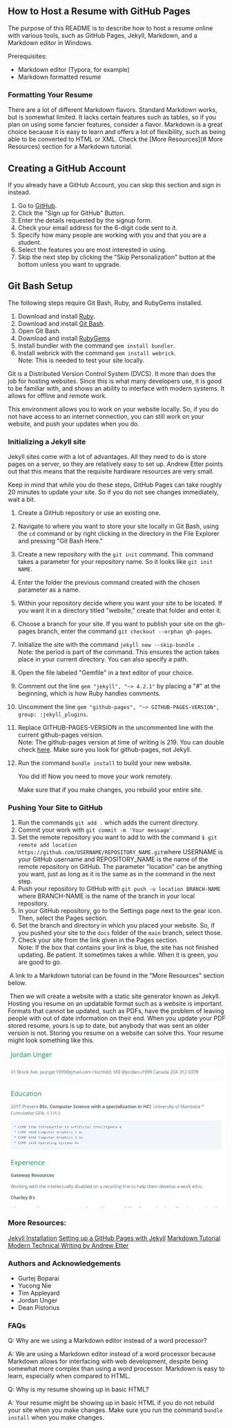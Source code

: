 ## How to Host a Resume with GitHub Pages

The purpose of this README is to describe how to host a resume online with various tools, such as GitHub Pages, Jekyll, Markdown, and a Markdown editor in Windows.

Prerequisites:

* Markdown editor (Typora, for example)
* Markdown formatted resume

### Formatting Your Resume

There are a lot of different Markdown flavors. Standard Markdown works, but is somewhat limited. It lacks certain features such as tables, so if you plan on using some fancier features, consider a flavor. Markdown is a great choice because it is easy to learn and offers a lot of flexibility, such as being able to be converted to HTML or XML. Check the [More Resources](# More Resources) section for a Markdown tutorial.

## Creating a GitHub Account

If you already have a GitHub Account, you can skip this section and sign in instead.

1. Go to [GitHub](https://github.com/).
2. Click the "Sign up for GitHub" Button.
3. Enter the details requested by the signup form.
4. Check your email address for the 6-digit code sent to it.
5. Specify how many people are working with you and that you are a student.
6. Select the features you are most interested in using.
7. Skip the next step by clicking the "Skip Personalization" button at the bottom unless you want to upgrade.

## Git Bash Setup

The following steps require Git Bash, Ruby, and RubyGems installed.

1. Download and install [Ruby](https://www.ruby-lang.org/en/downloads/).
2. Download and install [Git Bash](https://git-scm.com/downloads).
3. Open Git Bash.
4. Download and install [RubyGems](https://rubygems.org/pages/download#formats)
5. Install bundler with the command `gem install bundler`.
6. Install webrick with the command `gem install webrick`.<br>Note: This is needed to test your site locally.

Git is a Distributed Version Control System (DVCS). It more than does the job for hosting websites. Since this is what many developers use, it is good to be familiar with, and shows an ability to interface with modern systems. It allows for offline and remote work.

This environment allows you to work on your website locally. So, if you do not have access to an internet connection, you can still work on your website, and push your updates when you do.

### Initializing a Jekyll site

Jekyll sites come with a lot of advantages. All they need to do is store pages on a server, so they are relatively easy to set up. Andrew Etter points out that this means that the requisite hardware resources are very small.

Keep in mind that while you do these steps, GitHub Pages can take roughly 20 minutes to update your site. So if you do not see changes immediately, wait a bit.

1. Create a GitHub repository or use an existing one.

2. Navigate to where you want to store your site locally in Git Bash, using the `cd` command or by right clicking in the directory in the File Explorer and pressing "Git Bash Here."

3. Create a new repository with the `git init` command. This command takes a parameter for your repository name. So it looks like `git init NAME`. 

4. Enter the folder the previous command created with the chosen parameter as a name. 

5. Within your repository decide where you want your site to be located. If you want it in a directory titled "website," create that folder and enter it.

6. Choose a branch for your site. If you want to publish your site on the gh-pages branch, enter the command `git checkout --orphan gh-pages`.

7. Initialize the site with the command `jekyll new --skip-bundle .`<br>Note: the period is part of the command. This ensures the action takes place in your current directory. You can also specify a path.

8. Open the file labeled "Gemfile" in a text editor of your choice.

9. Comment out the line `gem "jekyll", "~> 4.2.1"` by placing a "#" at the beginning, which is how Ruby handles comments.

10. Uncomment the line `gem "github-pages", "~> GITHUB-PAGES-VERSION", group: :jekyll_plugins`.

11. Replace GITHUB-PAGES-VERSION in the uncommented line with the current github-pages version.<br>Note: The github-pages version at time of writing is 219. You can double check [here](https://pages.github.com/versions/). Make sure you look for github-pages, not Jekyll.

12. Run the command `bundle install` to build your new website.

    You did it! Now you need to move your work remotely.

    Make sure that if you make changes, you rebuild your entire site.

### Pushing Your Site to GitHub

1. Run the commands `git add .` which adds the current directory. 
2. Commit your work with `git commit -m 'Your message'`.
3. Set the remote repository you want to add to with the command `$ git remote add location https://github.com/USERNAME/REPOSITORY_NAME.git`where USERNAME is your GitHub username and REPOSITORY_NAME is the name of the remote repository on GitHub. The parameter "location" can be anything you want, just as long as it is the same as in the command in the next step.
4. Push your repository to GitHub with `git push -u location BRANCH-NAME` where BRANCH-NAME is the name of the branch in your local repository.
5. In your GitHub repository, go to the Settings page next to the gear icon. Then, select the Pages section.
6. Set the branch and directory in which you placed your website. So, if you pushed your site to the `docs` folder of the `main` branch, select those.
7. Check your site from the link given in the Pages section.<br>Note: If the box that contains your link is blue, the site has not finished updating.  Be patient. It sometimes takes a while. When it is green, you are good to go.

​	A link to a Markdown tutorial can be found in the "More Resources" section below. 

​	Then we will create a website with a static site generator known as Jekyll. Hosting you resume on an updatable format such as a website is important. Formats that cannot be updated, such as PDFs, have the problem of leaving people with out of date information on their end. When you update your PDF stored resume, yours is up to date, but anybody that was sent an older version is not. Storing you resume on a website can solve this. Your resume might look something like this.

![Animation](https://github.com/ungerj38/ungerj38.github.io/blob/main/Animation.gif)

### More Resources:

[Jekyll Installation](https://jekyllrb.com/docs/installation/)
[Setting up a GitHub Pages with Jekyll](https://docs.github.com/en/pages/setting-up-a-github-pages-site-with-jekyll/creating-a-github-pages-site-with-jekyll)
[Markdown Tutorial](https://www.markdowntutorial.com/)
[Modern Technical Writing by Andrew Etter](https://www.amazon.ca/Modern-Technical-Writing-Introduction-Documentation-ebook/dp/B01A2QL9SS)

### Authors and Acknowledgements

* Gurtej Boparai 
* Yucong Nie 
* Tim Appleyard 
* Jordan Unger 
* Dean Pistorius

### FAQs

Q: Why are we using a Markdown editor instead of a word processor?

A: We are using a Markdown editor instead of a word processor because Markdown allows for interfacing with web development, despite being somewhat more complex than using a word processor. Markdown is easy to learn, especially when compared to HTML.

Q: Why is my resume showing up in basic HTML?

A: Your resume might be showing up in basic HTML if you do not rebuild your site when you make changes. Make sure you run the command `bundle install` when you make changes.
